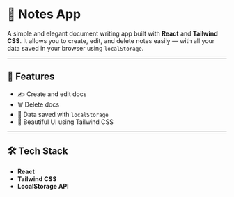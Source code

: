 # 📄 Notes App

A simple and elegant document writing app built with **React** and **Tailwind CSS**. It allows you to create, edit, and delete notes easily — with all your data saved in your browser using `localStorage`.

---

## 🚀 Features

- ✍️ Create and edit docs
- 🗑️ Delete docs
- 💾 Data saved with `localStorage`
- 🌈 Beautiful UI using Tailwind CSS

---

## 🛠 Tech Stack

- **React**
- **Tailwind CSS**
- **LocalStorage API**
